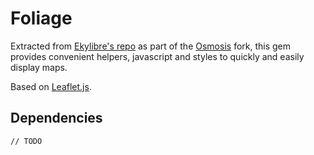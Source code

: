 # Foliage

Extracted from [Ekylibre's repo](http://github.com/ekylibre/ekylibre) as part of the [Osmosis](http://github.com/Aquaj/osmosis) fork, this gem provides convenient helpers, javascript and styles to quickly and easily display maps.

Based on [Leaflet.js](http://leafletjs.com).

## Dependencies

`// TODO`
